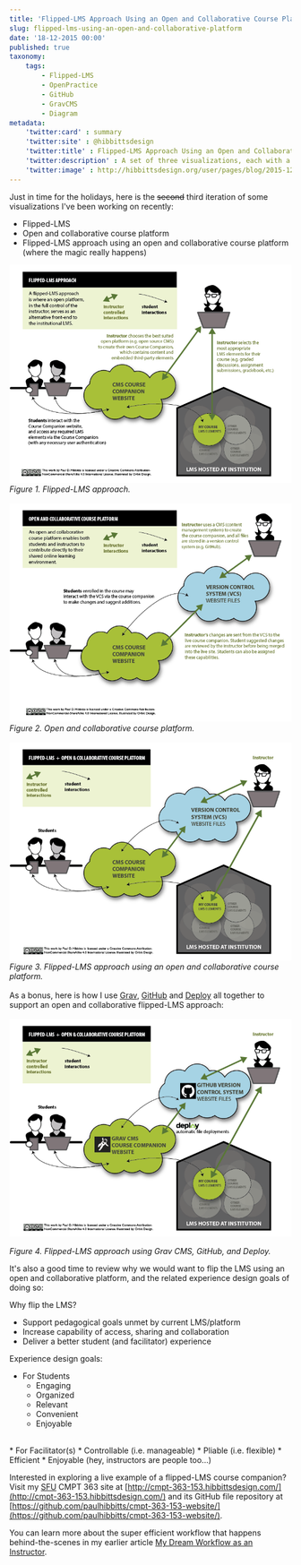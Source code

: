 ```yaml
---
title: 'Flipped-LMS Approach Using an Open and Collaborative Course Platform'
slug: flipped-lms-using-an-open-and-collaborative-platform
date: '18-12-2015 00:00'
published: true
taxonomy:
    tags:
        - Flipped-LMS
        - OpenPractice
        - GitHub
        - GravCMS
        - Diagram
metadata:
    'twitter:card' : summary
    'twitter:site' : @hibbittsdesign
    'twitter:title' : Flipped-LMS Approach Using an Open and Collaborative Platform
    'twitter:description' : A set of three visualizations, each with a Creative Commons (CC) license.
    'twitter:image' : http://hibbittsdesign.org/user/pages/blog/2015-12-18-flipped-lms-using-an-open-and-collaborative-platform/flipped-lms-open-collaborative-platform.png
---
```


Just in time for the holidays, here is the ~~second~~ third iteration of some visualizations I've been working on recently:
* Flipped-LMS
* Open and collaborative course platform
* Flipped-LMS approach using an open and collaborative course platform (where the magic really happens)

![Flipped-LMS approach](flipped-lms.png)  
_Figure 1. Flipped-LMS approach._
<br><br>
![Open and collaborative course platform](open-collaborative-platform.png)  
_Figure 2. Open and collaborative course platform._
<br><br>
![Flipped-LMS approach using an open and collaborative platform](flipped-lms-open-collaborative-platform.png)  
_Figure 3. Flipped-LMS approach using an open and collaborative course platform._  
<br>
As a bonus, here is how I use [Grav](http://getgrav.org), [GitHub](http://github.com) and [Deploy](http://deployhq.com) all together to support an open and collaborative flipped-LMS approach:  
<br>
![Flipped-LMS approach using Grav, GitHub, and Deploy](flipped-lms-grav-github-deploy.png)  

_Figure 4. Flipped-LMS approach using Grav CMS, GitHub, and Deploy._

It's also a good time to review why we would want to flip the LMS using an open and collaborative platform, and the related experience design goals of doing so:

Why flip the LMS?
* Support pedagogical goals unmet by current LMS/platform
* Increase capability of access, sharing and collaboration
* Deliver a better student (and facilitator) experience  

Experience design goals:
* For Students
    * Engaging
    * Organized
    * Relevant
    * Convenient
    * Enjoyable  
<br>
* For Facilitator(s)
    * Controllable (i.e. manageable)
    * Pliable (i.e. flexible)
    * Efficient
    * Enjoyable (hey, instructors are people too...)  

Interested in exploring a live example of a flipped-LMS course companion? Visit my [SFU](http://www.sfu.ca) CMPT 363 site at [http://cmpt-363-153.hibbittsdesign.com/](http://cmpt-363-153.hibbittsdesign.com/) and its GitHub file repository at  [https://github.com/paulhibbitts/cmpt-363-153-website/](https://github.com/paulhibbitts/cmpt-363-153-website/).

You can learn more about the super efficient workflow that happens behind-the-scenes in my earlier article [
My Dream Workflow as an Instructor](../my-dream-workflow-as-an-instructor).
